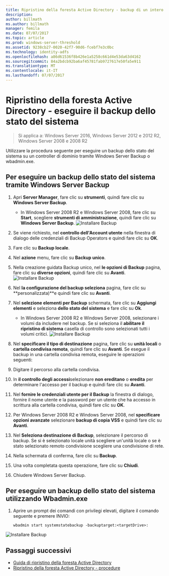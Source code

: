 ```yaml
---
title: Ripristino della foresta Active Directory - backup di un intero server
description: 
author: billmath
ms.author: billmath
manager: femila
ms.date: 07/07/2017
ms.topic: article
ms.prod: windows-server-threshold
ms.assetid: 9238cb27-0020-42f7-90d6-fcebf7e3c0bc
ms.technology: identity-adfs
ms.openlocfilehash: a86d61536f8b426e1a5258c661d4e53da63d4162
ms.sourcegitcommit: 84a2bdcb92ba6af45781fab9727617e50fa5e911
ms.translationtype: MT
ms.contentlocale: it-IT
ms.lasthandoff: 07/07/2017
---
```

# <a name="ad-forest-recovery---backing-up-the-system-state-data"></a>Ripristino della foresta Active Directory - eseguire il backup dello stato del sistema  

>Si applica a: Windows Server 2016, Windows Server 2012 e 2012 R2, Windows Server 2008 e 2008 R2
 
Utilizzare la procedura seguente per eseguire un backup dello stato del sistema su un controller di dominio tramite Windows Server Backup o wbadmin.exe.  
  
## <a name="to-perform-a-system-state-backup-using-windows-server-backup"></a>Per eseguire un backup dello stato del sistema tramite Windows Server Backup  
1. Apri **Server Manager**, fare clic su **strumenti**, quindi fare clic su **Windows Server Backup**.
    - In Windows Server 2008 R2 e Windows Server 2008, fare clic su **Start**, scegliere **strumenti di amministrazione**, quindi fare clic su **Windows Server Backup**. 
![Installare Backup](media/AD-Forest-Recovery-Backing-up-a-Full-Server/fullbackup1.png) 
2. Se viene richiesto, nel **controllo dell'Account utente** nella finestra di dialogo delle credenziali di Backup Operators e quindi fare clic su **OK**.
3. Fare clic su **Backup locale**.
4. Nel **azione** menu, fare clic su **Backup unico**.
5. Nella creazione guidata Backup unico, nel **le opzioni di Backup** pagina, fare clic su **diverse opzioni**, quindi fare clic su **Avanti**.
![Installare Backup](media/AD-Forest-Recovery-Backing-up-a-Full-Server/fullbackup3.png)
6. Nel **la configurazione del backup seleziona** pagina, fare clic su **personalizzata)**e quindi fare clic su **Avanti**.
7. Nel **selezione elementi per Backup** schermata, fare clic su **Aggiungi elementi** e seleziona **dello stato del sistema** e fare clic su **Ok**.
    - In Windows Server 2008 R2 e Windows Server 2008, selezionare i volumi da includere nel backup. Se si seleziona il **abilitare il ripristino di sistema** casella di controllo sono selezionati tutti i volumi critici. 
![Installare Backup](media/AD-Forest-Recovery-Backing-up-System-State/systemstatebackup.png)  
8. Nel **specificare il tipo di destinazione** pagina, fare clic su **unità locali** o **cartella condivisa remota**, quindi fare clic su **Avanti**.  Se esegue il backup in una cartella condivisa remota, eseguire le operazioni seguenti:  
  
 1.  Digitare il percorso alla cartella condivisa.  
 2.  In **il controllo degli accessi**selezionare **non ereditano** o **eredita** per determinare l'accesso per il backup e quindi fare clic su **Avanti**.  
 3.  Nel **fornire le credenziali utente per il Backup** la finestra di dialogo, fornire il nome utente e la password per un utente che ha accesso in scrittura alla cartella condivisa, quindi fare clic su **OK**.
9. Per Windows Server 2008 R2 e Windows Server 2008, nel **specificare opzioni avanzate** selezionare **backup di copia VSS** e quindi fare clic su **Avanti**.
10. Nel **Seleziona destinazione di Backup**, selezionare il percorso di backup.  Se si è selezionato locale unità scegliere un'unità locale o se è stato selezionato remoto condivisione scegliere una condivisione di rete.
11. Nella schermata di conferma, fare clic su **Backup**.
12. Una volta completata questa operazione, fare clic su **Chiudi**.
13. Chiudere Windows Server Backup.

  
## <a name="to-perform-a-system-state-backup-using-wbadminexe"></a>Per eseguire un backup dello stato del sistema utilizzando Wbadmin.exe  
  
1.  Aprire un prompt dei comandi con privilegi elevati, digitare il comando seguente e premere INVIO:  
  
    ```  
    wbadmin start systemstatebackup -backuptarget:<targetDrive>:
    ```  
![Installare Backup](media/AD-Forest-Recovery-Backing-up-System-State/systemstatebackup2.png)  

## <a name="next-steps"></a>Passaggi successivi

- [Guida di ripristino della foresta Active Directory](AD-Forest-Recovery-Guide.md)
- [Ripristino della foresta Active Directory - procedure](AD-Forest-Recovery-Procedures.md)
